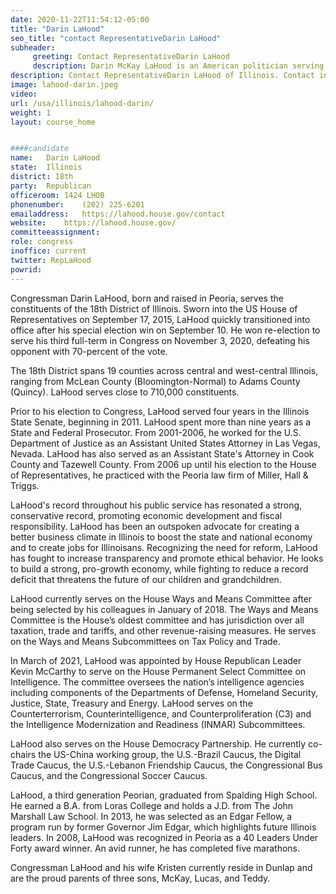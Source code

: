 ```yaml
---
date: 2020-11-22T11:54:12-05:00
title: "Darin LaHood"
seo_title: "contact RepresentativeDarin LaHood"
subheader:
     greeting: Contact RepresentativeDarin LaHood 
     description: Darin McKay LaHood is an American politician serving as the U.S. Representative for Illinois's 18th congressional district since 2015. A member of the Republican Party, he previously was the member of the Illinois Senate from the seven-county 37th legislative district.
description: Contact RepresentativeDarin LaHood of Illinois. Contact information for Darin LaHood includes email address, phone number, and mailing address.
image: lahood-darin.jpeg
video: 
url: /usa/illinois/lahood-darin/
weight: 1
layout: course_home


####candidate
name:	Darin LaHood
state:	Illinois
district: 18th
party:	Republican
officeroom:	1424 LHOB
phonenumber:	(202) 225-6201
emailaddress:	https://lahood.house.gov/contact
website:	https://lahood.house.gov/
committeeassignment: 
role: congress
inoffice: current
twitter: RepLaHood
powrid: 
---
```

Congressman Darin LaHood, born and raised in Peoria, serves the constituents of the 18th District of Illinois. Sworn into the US House of Representatives on September 17, 2015, LaHood quickly transitioned into office after his special election win on September 10. He won re-election to serve his third full-term in Congress on November 3, 2020, defeating his opponent with 70-percent of the vote.

The 18th District spans 19 counties across central and west-central Illinois, ranging from McLean County (Bloomington-Normal) to Adams County (Quincy). LaHood serves close to 710,000 constituents.

Prior to his election to Congress, LaHood served four years in the Illinois State Senate, beginning in 2011. LaHood spent more than nine years as a State and Federal Prosecutor. From 2001-2006, he worked for the U.S. Department of Justice as an Assistant United States Attorney in Las Vegas, Nevada. LaHood has also served as an Assistant State's Attorney in Cook County and Tazewell County. From 2006 up until his election to the House of Representatives, he practiced with the Peoria law firm of Miller, Hall & Triggs.

LaHood's record throughout his public service has resonated a strong, conservative record, promoting economic development and fiscal responsibility. LaHood has been an outspoken advocate for creating a better business climate in Illinois to boost the state and national economy and to create jobs for Illinoisans. Recognizing the need for reform, LaHood has fought to increase transparency and promote ethical behavior. He looks to build a strong, pro-growth economy, while fighting to reduce a record deficit that threatens the future of our children and grandchildren.

LaHood currently serves on the House Ways and Means Committee after being selected by his colleagues in January of 2018. The Ways and Means Committee is the House’s oldest committee and has jurisdiction over all taxation, trade and tariffs, and other revenue-raising measures. He serves on the Ways and Means Subcommittees on Tax Policy and Trade.

In March of 2021, LaHood was appointed by House Republican Leader Kevin McCarthy to serve on the House Permanent Select Committee on Intelligence. The committee oversees the nation’s intelligence agencies including components of the Departments of Defense, Homeland Security, Justice, State, Treasury and Energy. LaHood serves on the Counterterrorism, Counterintelligence, and Counterproliferation (C3) and the Intelligence Modernization and Readiness (INMAR) Subcommittees.

LaHood also serves on the House Democracy Partnership. He currently co-chairs the US-China working group, the U.S.-Brazil Caucus, the Digital Trade Caucus, the U.S.-Lebanon Friendship Caucus, the Congressional Bus Caucus, and the Congressional Soccer Caucus.

LaHood, a third generation Peorian, graduated from Spalding High School. He earned a B.A. from Loras College and holds a J.D. from The John Marshall Law School. In 2013, he was selected as an Edgar Fellow, a program run by former Governor Jim Edgar, which highlights future Illinois leaders. In 2008, LaHood was recognized in Peoria as a 40 Leaders Under Forty award winner. An avid runner, he has completed five marathons.

Congressman LaHood and his wife Kristen currently reside in Dunlap and are the proud parents of three sons, McKay, Lucas, and Teddy.

